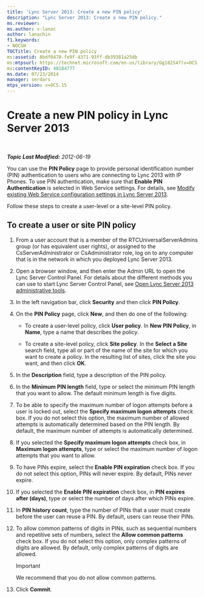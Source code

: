 ```yaml
---
title: 'Lync Server 2013: Create a new PIN policy'
description: "Lync Server 2013: Create a new PIN policy."
ms.reviewer: 
ms.author: v-lanac
author: lanachin
f1.keywords:
- NOCSH
TOCTitle: Create a new PIN policy
ms:assetid: 8bdf0478-fe9f-4371-93ff-db39381a25db
ms:mtpsurl: https://technet.microsoft.com/en-us/library/Gg182547(v=OCS.15)
ms:contentKeyID: 48184777
ms.date: 07/23/2014
manager: serdars
mtps_version: v=OCS.15
---
```


# Create a new PIN policy in Lync Server 2013

<div data-xmlns="http://www.w3.org/1999/xhtml">

<div class="topic" data-xmlns="http://www.w3.org/1999/xhtml" data-msxsl="urn:schemas-microsoft-com:xslt" data-cs="https://msdn.microsoft.com/">

<div data-asp="https://msdn2.microsoft.com/asp">



</div>

<div id="mainSection">

<div id="mainBody">

<span> </span>

_**Topic Last Modified:** 2012-06-19_

You can use the **PIN Policy** page to provide personal identification number (PIN) authentication to users who are connecting to Lync 2013 with IP Phones. To use PIN authentication, make sure that **Enable PIN Authentication** is selected in Web Service settings. For details, see [Modify existing Web Service configuration settings in Lync Server 2013](lync-server-2013-modify-existing-web-service-configuration-settings.md).

Follow these steps to create a user-level or a site-level PIN policy.

<div>

## To create a user or site PIN policy

1.  From a user account that is a member of the RTCUniversalServerAdmins group (or has equivalent user rights), or assigned to the CsServerAdministrator or CsAdministrator role, log on to any computer that is in the network in which you deployed Lync Server 2013.

2.  Open a browser window, and then enter the Admin URL to open the Lync Server Control Panel. For details about the different methods you can use to start Lync Server Control Panel, see [Open Lync Server 2013 administrative tools](lync-server-2013-open-lync-server-administrative-tools.md).

3.  In the left navigation bar, click **Security** and then click **PIN Policy**.

4.  On the **PIN Policy** page, click **New**, and then do one of the following:
    
      - To create a user-level policy, click **User policy**. In **New PIN Policy**, in **Name**, type a name that describes the policy.
    
      - To create a site-level policy, click **Site policy**. In the **Select a Site** search field, type all or part of the name of the site for which you want to create a policy. In the resulting list of sites, click the site you want, and then click **OK**.

5.  In the **Description** field, type a description of the PIN policy.

6.  In the **Minimum PIN length** field, type or select the minimum PIN length that you want to allow. The default minimum length is five digits.

7.  To be able to specify the maximum number of logon attempts before a user is locked out, select the **Specify maximum logon attempts** check box. If you do not select this option, the maximum number of allowed attempts is automatically determined based on the PIN length. By default, the maximum number of attempts is automatically determined.

8.  If you selected the **Specify maximum logon attempts** check box, in **Maximum logon attempts**, type or select the maximum number of logon attempts that you want to allow.

9.  To have PINs expire, select the **Enable PIN expiration** check box. If you do not select this option, PINs will never expire. By default, PINs never expire.

10. If you selected the **Enable PIN expiration** check box, in **PIN expires after (days)**, type or select the number of days after which PINs expire.

11. In **PIN history count**, type the number of PINs that a user must create before the user can reuse a PIN. By default, users can reuse their PINs.

12. To allow common patterns of digits in PINs, such as sequential numbers and repetitive sets of numbers, select the **Allow common patterns** check box. If you do not select this option, only complex patterns of digits are allowed. By default, only complex patterns of digits are allowed.
    
    <div>
    

    > [!IMPORTANT]  
    > We recommend that you do not allow common patterns.

    
    </div>

13. Click **Commit**.

</div>

</div>

<span> </span>

</div>

</div>

</div>

